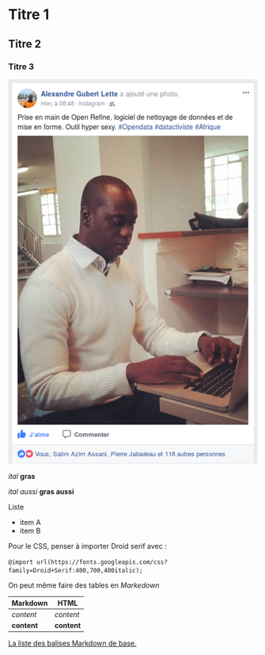 # Titre 1
## Titre 2
### Titre 3

![ODMédias, c'est du sérieux !](OpenRefineSN.png)

*ital* **gras**

_ital aussi_ __gras aussi__


Liste
- item A
- item B

Pour le CSS, penser à importer Droid serif avec :

`@import url(https://fonts.googleapis.com/css?family=Droid+Serif:400,700,400italic);`

On peut même faire des tables en *Markedown*

Markdown | HTML
------------ | -------------
*content* | <em>content</em>
**content** | <strong>content</strong>


[La liste des balises Markdown de base.](https://guides.github.com/features/mastering-markdown/)
